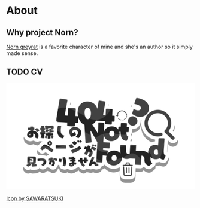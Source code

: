 # About

## Why project Norn?
[Norn greyrat](https://mushokutensei.fandom.com/wiki/Norn_Greyrat) is a favorite character of mine and she's an author so it simply made sense.

## TODO CV
![404](../img/404.png)
<div class="footnote">
  <a href="https://github.com/SAWARATSUKI/KawaiiLogos/tree/main"
    >Icon by SAWARATSUKI</a
  >
</div>
